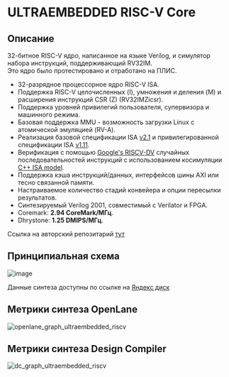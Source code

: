 # ULTRAEMBEDDED RISC-V Core
## Описание
32-битное RISC-V ядро, написанное на языке Verilog, и симулятор набора инструкций, поддерживающий RV32IM.  
Это ядро было протестировано и отработано на ПЛИС.  

* 32-разрядное процессорное ядро RISC-V ISA.
* Поддержка RISC-V целочисленных (I), умножения и деления (M) и расширения инструкций CSR (Z) (RV32IMZicsr).
* Поддержка уровней привилегий пользователя, супервизора и машинного режима.
* Базовая поддержка MMU - возможность загрузки Linux с атомической эмуляцией (RV-A).
* Реализация базовой спецификации ISA [v2.1](https://github.com/ultraembedded/riscv/tree/master/doc/riscv_isa_spec.pdf) и привилегированной спецификации ISA [v1.11](https://github.com/ultraembedded/riscv/tree/master/doc/riscv_privileged_spec.pdf).
* Верификация с помощью [Google's RISCV-DV](https://github.com/google/riscv-dv) случайных последовательностей инструкций с использованием косимуляции [C++ ISA model](https://github.com/ultraembedded/exactstep).
* Поддержка кэша инструкций/данных, интерфейсов шины AXI или тесно связанной памяти.
* Настраиваемое количество стадий конвейера и опции пересылки результатов.
* Синтезируемый Verilog 2001, совместимый с Verilator и FPGA.
* Coremark:  **2.94 CoreMark/МГц**.
* Dhrystone: **1.25 DMIPS/МГц**.  

Ссылка на авторский репозитарий [тут](https://github.com/ultraembedded/riscv/)  
    
## Принципиальная схема
![image](https://github.com/Rozenroze/DATASET_RISCV/assets/131447538/b965c022-f0ab-498d-a976-6de3e46be0bf)

Данные синтеза доступны по ссылке на [Яндекс диск](https://disk.yandex.ru/d/WoJWMWOvAvWjBQ) 

## Метрики синтеза OpenLane
![openlane_graph_ultraembedded_riscv](https://github.com/Rozenroze/DATASET_RISCV/assets/131447538/a6b62bb4-b956-4f38-8b7a-95424dd46fef)
## Метрики синтеза Design Compiler
![dc_graph_ultraembedded_riscv](https://github.com/Rozenroze/DATASET_RISCV/assets/131447538/c194735a-bd77-4c0c-832c-b4ac76fe0932)

